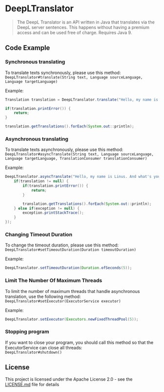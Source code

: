 # DeepLTranslator
> The DeepL Translator is an API written in Java that translates via the DeepL server sentences. This happens without having a premium access and can be used free of charge. Requires Java 9.


## Code Example
### Synchronous translating
To translate texts synchronously, please use this method:<br />
`DeepLTranslator#translate(String text, Language sourceLanguage, Language targetLanguage)`

Example:
```java
Translation translation = DeepLTranslator.translate("Hello, my name is Linus. And what's your name?", Language.ENGLISH, Language.GERMAN);

if(translation.printError()) {
    return;
}

translation.getTranslations().forEach(System.out::println);
```

### Asynchronous translating
To translate texts asynchronously, please use this method:<br />
`DeepLTranslator#asyncTranslate(String text, Language sourceLanguage, Language targetLanguage, TranslationConsumer translationConsumer)`

Example:
```java
DeepLTranslator.asyncTranslate("Hello, my name is Linus. And what's your name?", Language.ENGLISH, Language.GERMAN, (translation, exception) -> {
    if(translation != null) {
        if(translation.printError()) {
            return;
        }

        translation.getTranslations().forEach(System.out::println);
    } else if(exception != null) {
        exception.printStackTrace();
    }
});
```

### Changing Timeout Duration
To change the timeout duration, please use this method:<br />
`DeepLTranslator#setTimeoutDuration(Duration timeoutDuration)`

Example:
```java
DeepLTranslator.setTimeoutDuration(Duration.ofSeconds(5));
```

### Limit The Number Of Maximum Threads
To limit the number of maximum threads that handle asynchronous translation, use the following method:<br />
`DeepLTranslator#setExecutor(ExecutorService executor)`

Example:
```java
DeepLTranslator.setExecutor(Executors.newFixedThreadPool(5));
```

### Stopping program
If you want to close your program, you should call this method so that the ExecutorService can close all threads:<br />
`DeepLTranslator#shutdown()`

## License
This project is licensed under the Apache License 2.0 - see the [LICENSE.md](LICENSE.md) file for details
